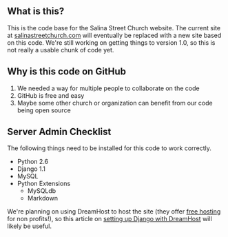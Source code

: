 What is this?
-------------
This is the code base for the Salina Street Church website. The current site at [salinastreetchurch.com][Salina] will eventually be replaced with a new site based on this code. We're still working on getting things to version 1.0, so this is not really a usable chunk of code yet.


Why is this code on GitHub
--------------------------
1. We needed a way for multiple people to collaborate on the code
2. GitHub is free and easy
3. Maybe some other church or organization can benefit from our code being open source


Server Admin Checklist
----------------------
The following things need to be installed for this code to work correctly.

* Python 2.6
* Django 1.1
* MySQL
* Python Extensions
  - MySQLdb
  - Markdown

We're planning on using DreamHost to host the site (they offer [free hosting][FreeHosting] for non profits!), so this article on [setting up Django with DreamHost][DreamHostDjango] will likely be useful.

[Salina]: http://www.salinastreetchurch.com
[DreamHostDjango]: http://wiki.dreamhost.com/Django
[FreeHosting]: http://wiki.dreamhost.com/Non-profit_Discount